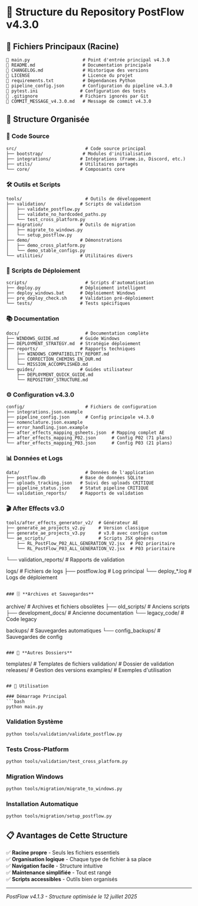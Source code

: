 # 📁 Structure du Repository PostFlow v4.3.0

## 🎯 Fichiers Principaux (Racine)

```
📄 main.py                    # Point d'entrée principal v4.3.0
📄 README.md                  # Documentation principale  
📄 CHANGELOG.md               # Historique des versions
📄 LICENSE                    # Licence du projet
📄 requirements.txt           # Dépendances Python
📄 pipeline_config.json       # Configuration du pipeline v4.3.0
📄 pytest.ini                # Configuration des tests
📄 .gitignore                # Fichiers ignorés par Git
📄 COMMIT_MESSAGE_v4.3.0.md   # Message de commit v4.3.0
```

## 📂 Structure Organisée

### 🧩 **Code Source**
```
src/                          # Code source principal
├── bootstrap/               # Modules d'initialisation
├── integrations/           # Intégrations (Frame.io, Discord, etc.)
├── utils/                  # Utilitaires partagés
└── core/                   # Composants core
```

### 🛠️ **Outils et Scripts**
```
tools/                        # Outils de développement
├── validation/             # Scripts de validation
│   ├── validate_postflow.py
│   ├── validate_no_hardcoded_paths.py
│   └── test_cross_platform.py
├── migration/              # Outils de migration
│   ├── migrate_to_windows.py
│   └── setup_postflow.py
├── demo/                   # Démonstrations
│   ├── demo_cross_platform.py
│   └── demo_stable_configs.py
└── utilities/              # Utilitaires divers
```

### 📜 **Scripts de Déploiement**
```
scripts/                      # Scripts d'automatisation
├── deploy.py               # Déploiement intelligent
├── deploy_windows.bat      # Déploiement Windows
├── pre_deploy_check.sh     # Validation pré-déploiement
└── tests/                  # Tests spécifiques
```

### 📚 **Documentation**
```
docs/                         # Documentation complète
├── WINDOWS_GUIDE.md        # Guide Windows
├── DEPLOYMENT_STRATEGY.md  # Stratégie déploiement
├── reports/                # Rapports techniques
│   ├── WINDOWS_COMPATIBILITY_REPORT.md
│   ├── CORRECTION_CHEMINS_EN_DUR.md
│   └── MISSION_ACCOMPLISHED.md
└── guides/                 # Guides utilisateur
    ├── DEPLOYMENT_QUICK_GUIDE.md
    └── REPOSITORY_STRUCTURE.md
```

### ⚙️ **Configuration v4.3.0**
```
config/                       # Fichiers de configuration
├── integrations.json.example
├── pipeline_config.json      # Config principale v4.3.0
├── nomenclature.json.example
├── error_handling.json.example
├── after_effects_mapping_gsheets.json  # Mapping complet AE
├── after_effects_mapping_P02.json      # Config P02 (71 plans)
└── after_effects_mapping_P03.json      # Config P03 (21 plans)
```

### 📊 **Données et Logs**
```
data/                         # Données de l'application
├── postflow.db             # Base de données SQLite
├── uploads_tracking.json   # Suivi des uploads CRITIQUE
├── pipeline_status.json    # Statut pipeline CRITIQUE
└── validation_reports/     # Rapports de validation
```

### 🎬 **After Effects v3.0**
```
tools/after_effects_generator_v2/  # Générateur AE
├── generate_ae_projects_v2.py     # Version classique
├── generate_ae_projects_v3.py     # v3.0 avec configs custom
└── ae_scripts/                    # Scripts JSX générés
    ├── RL_PostFlow_P02_ALL_GENERATION_V2.jsx  # P02 prioritaire
    └── RL_PostFlow_P03_ALL_GENERATION_V2.jsx  # P03 prioritaire
```
└── validation_reports/     # Rapports de validation

logs/                         # Fichiers de logs
├── postflow.log            # Log principal
└── deploy_*.log            # Logs de déploiement
```

### 🗄️ **Archives et Sauvegardes**
```
archive/                      # Archives et fichiers obsolètes
├── old_scripts/            # Anciens scripts
├── development_docs/       # Ancienne documentation
└── legacy_code/            # Code legacy

backups/                      # Sauvegardes automatiques
└── config_backups/         # Sauvegardes de config
```

### 🎯 **Autres Dossiers**
```
templates/                    # Templates de fichiers
validation/                   # Dossier de validation
releases/                     # Gestion des versions
examples/                     # Exemples d'utilisation
```

## 🚀 Utilisation

### Démarrage Principal
```bash
python main.py
```

### Validation Système
```bash
python tools/validation/validate_postflow.py
```

### Tests Cross-Platform
```bash
python tools/validation/test_cross_platform.py
```

### Migration Windows
```bash
python tools/migration/migrate_to_windows.py
```

### Installation Automatique
```bash
python tools/migration/setup_postflow.py
```

## 📋 Avantages de Cette Structure

✅ **Racine propre** - Seuls les fichiers essentiels  
✅ **Organisation logique** - Chaque type de fichier à sa place  
✅ **Navigation facile** - Structure intuitive  
✅ **Maintenance simplifiée** - Tout est rangé  
✅ **Scripts accessibles** - Outils bien organisés  

---

*PostFlow v4.1.3 - Structure optimisée le 12 juillet 2025*
